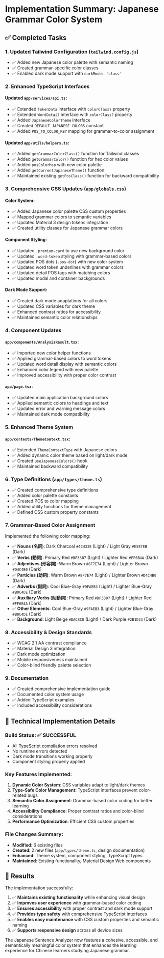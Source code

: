 # Implementation Summary: Japanese Grammar Color System

## ✅ Completed Tasks

### 1. **Updated Tailwind Configuration** (`tailwind.config.js`)
- ✅ Added new Japanese color palette with semantic naming
- ✅ Created grammar-specific color classes
- ✅ Enabled dark mode support with `darkMode: 'class'`

### 2. **Enhanced TypeScript Interfaces**

#### Updated `app/services/api.ts`:
- ✅ Extended `TokenData` interface with `colorClass?` property
- ✅ Extended `WordDetail` interface with `colorClass?` property
- ✅ Added `JapaneseColorTheme` interface
- ✅ Created `DEFAULT_JAPANESE_COLORS` constant
- ✅ Added `POS_TO_COLOR_KEY` mapping for grammar-to-color assignment

#### Updated `app/utils/helpers.ts`:
- ✅ Added `getGrammarColorClass()` function for Tailwind classes
- ✅ Added `getGrammarColor()` function for hex color values
- ✅ Added `posColorMap` with new color palette
- ✅ Added `getCurrentJapaneseTheme()` function
- ✅ Maintained existing `getPosClass()` function for backward compatibility

### 3. **Comprehensive CSS Updates** (`app/globals.css`)

#### Color System:
- ✅ Added Japanese color palette CSS custom properties
- ✅ Mapped grammar colors to semantic variables
- ✅ Updated Material 3 design tokens integration
- ✅ Created utility classes for Japanese grammar colors

#### Component Styling:
- ✅ Updated `.premium-card` to use new background color
- ✅ Updated `.word-token` styling with grammar-based colors
- ✅ Updated POS dots (`.pos-dot`) with new color system
- ✅ Updated word token underlines with grammar colors
- ✅ Updated detail POS tags with matching colors
- ✅ Updated modal and container backgrounds

#### Dark Mode Support:
- ✅ Created dark mode adaptations for all colors
- ✅ Updated CSS variables for dark theme
- ✅ Enhanced contrast ratios for accessibility
- ✅ Maintained semantic color relationships

### 4. **Component Updates**

#### `app/components/AnalysisResult.tsx`:
- ✅ Imported new color helper functions
- ✅ Applied grammar-based colors to word tokens
- ✅ Updated word detail display with semantic colors
- ✅ Enhanced color legend with new palette
- ✅ Improved accessibility with proper color contrast

#### `app/page.tsx`:
- ✅ Updated main application background colors
- ✅ Applied semantic colors to headings and text
- ✅ Updated error and warning message colors
- ✅ Maintained dark mode compatibility

### 5. **Enhanced Theme System**

#### `app/contexts/ThemeContext.tsx`:
- ✅ Extended `ThemeContextType` with Japanese colors
- ✅ Added dynamic color theme based on light/dark mode
- ✅ Created `useJapaneseColors()` hook
- ✅ Maintained backward compatibility

### 6. **Type Definitions** (`app/types/theme.ts`)
- ✅ Created comprehensive type definitions
- ✅ Added color palette constants
- ✅ Created POS to color mapping
- ✅ Added utility functions for theme management
- ✅ Defined CSS custom property constants

### 7. **Grammar-Based Color Assignment**

Implemented the following color mapping:
- ✅ **Nouns (名詞)**: Dark Charcoal `#42433B` (Light) / Light Gray `#E5E7EB` (Dark)
- ✅ **Verbs (動詞)**: Primary Red `#DF3307` (Light) / Lighter Red `#FF6B4A` (Dark)
- ✅ **Adjectives (形容詞)**: Warm Brown `#8F7E74` (Light) / Lighter Brown `#D4C4B0` (Dark)
- ✅ **Particles (助詞)**: Warm Brown `#8F7E74` (Light) / Lighter Brown `#D4C4B0` (Dark)
- ✅ **Adverbs (副詞)**: Cool Blue-Gray `#9FAEB3` (Light) / Lighter Blue-Gray `#B0C4DE` (Dark)
- ✅ **Auxiliary Verbs (助動詞)**: Primary Red `#DF3307` (Light) / Lighter Red `#FF6B4A` (Dark)
- ✅ **Other Elements**: Cool Blue-Gray `#9FAEB3` (Light) / Lighter Blue-Gray `#B0C4DE` (Dark)
- ✅ **Background**: Light Beige `#DAC8C0` (Light) / Dark Purple `#2B1D33` (Dark)

### 8. **Accessibility & Design Standards**
- ✅ WCAG 2.1 AA contrast compliance
- ✅ Material Design 3 integration
- ✅ Dark mode optimization
- ✅ Mobile responsiveness maintained
- ✅ Color-blind friendly palette selection

### 9. **Documentation**
- ✅ Created comprehensive implementation guide
- ✅ Documented color system usage
- ✅ Added TypeScript examples
- ✅ Included accessibility considerations

## 🔧 Technical Implementation Details

### Build Status: ✅ SUCCESSFUL
- All TypeScript compilation errors resolved
- No runtime errors detected
- Dark mode transitions working properly
- Component styling properly applied

### Key Features Implemented:
1. **Dynamic Color System**: CSS variables adapt to light/dark themes
2. **Type-Safe Color Management**: TypeScript interfaces prevent color-related bugs
3. **Semantic Color Assignment**: Grammar-based color coding for better learning
4. **Accessibility Compliance**: Proper contrast ratios and color-blind considerations
5. **Performance Optimization**: Efficient CSS custom properties

### File Changes Summary:
- **Modified**: 6 existing files
- **Created**: 2 new files (`app/types/theme.ts`, design documentation)
- **Enhanced**: Theme system, component styling, TypeScript types
- **Maintained**: Existing functionality, Material Design Web components

## 🎯 Results

The implementation successfully:
1. ✅ **Maintains existing functionality** while enhancing visual design
2. ✅ **Improves user experience** with grammar-based color coding
3. ✅ **Ensures accessibility** with proper contrast and dark mode support
4. ✅ **Provides type safety** with comprehensive TypeScript interfaces
5. ✅ **Enables easy maintenance** with CSS custom properties and semantic naming
6. ✅ **Supports responsive design** across all device sizes

The Japanese Sentence Analyzer now features a cohesive, accessible, and semantically meaningful color system that enhances the learning experience for Chinese learners studying Japanese grammar.
